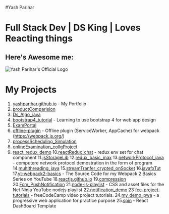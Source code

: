 #Yash Parihar
# Full Stack Dev | DS King | Loves Reacting things

## Here's Awesome me:
![Yash Parihar's Official Logo](yashparihar.github.io/assets/3f2a313a-8c3b-4311-87fa-b36cc31db8e4.jpg "Yash Parihar's Official Logo")

# My Projects

1. [yashparihar.github.io](https://github.com/yashparihar/yashparihar.github.io) - My Portfolio
2. [productComparision](https://github.com/yashparihar/productComparision)
3. [Ds_Algo_java](https://github.com/yashparihar/Ds_Algo_java)
4. [bootstrap4_tutorial](https://github.com/yashparihar/bootstrap4_tutorial) - Learning to use bootstrap 4 for web app design
5. [ExamPortal](https://github.com/yashparihar/ExamPortal)
6. [offline-plugin](https://github.com/yashparihar/offline-plugin) - Offline plugin (ServiceWorker, AppCache) for webpack (https://webpack.js.org/)
7. [processScheduling_Simulation](https://github.com/yashparihar/processScheduling_Simulation)
8. [onlineExamination_collgProject](https://github.com/yashparihar/onlineExamination_collgProject)
9. [react_redux_demo](https://github.com/yashparihar/react_redux_demo)
10.[reactRedux_chat](https://github.com/yashparihar/reactRedux_chat) - redux env set for chat component
11.[jsStorageLib](https://github.com/yashparihar/jsStorageLib)
12.[redux_basic_max](https://github.com/yashparihar/redux_basic_max)
13.[networkProtocol_java](https://github.com/yashparihar/networkProtocol_java) - computere network protocol demostration in the form of program
14.[multithreading_java](https://github.com/yashparihar/multithreading_java)
15.[streamTranfer_crypted_onSocket](https://github.com/yashparihar/streamTranfer_crypted_onSocket)
16.[javafxTut](https://github.com/yashparihar/javafxTut)
17.[yt-webpack2-basics](https://github.com/yashparihar/yt-webpack2-basics) - The Source Code for my Webpack 2 Basics Series on YouTube
18.[reactjs.github.io](https://github.com/yashparihar/reactjs.github.io)
19.[compression](https://github.com/yashparihar/compression)
20.[Fcm_PushNotification](https://github.com/yashparihar/Fcm_PushNotification)
21.[node-js-playlist](https://github.com/yashparihar/node-js-playlist) - CSS and asset files for the Net Ninja YouTube nodejs playlist
22.[notification_demo](https://github.com/yashparihar/notification_demo)
23 [fcc-project-tutorials](https://github.com/yashparihar/fcc-project-tutorials) - freeCodeCamp video project tutorials.
24.[my_demo_pwa](https://github.com/yashparihar/my_demo_pwa) - a progressive web application for practice purpose
25.[spin](https://github.com/yashparihar/spin) - React DashBoard Template
